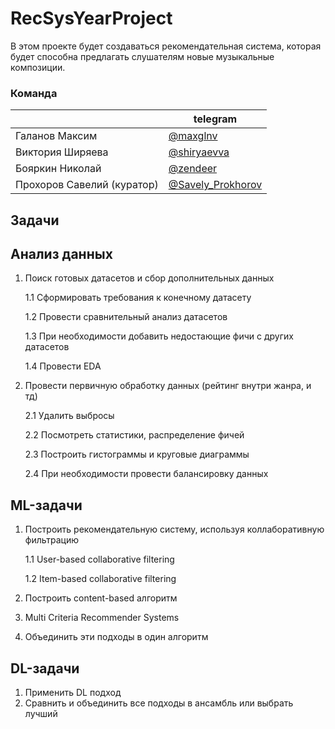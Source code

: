 # RecSysYearProject
В этом проекте будет создаваться рекомендательная система, которая будет способна предлагать слушателям новые музыкальные композиции.

### Команда
|| telegram |
| ------ | ------ |
| Галанов Максим | [@maxglnv](https://t.me/maxglnv) |
| Виктория Ширяева| [@shiryaevva](https://t.me/shiryaevva) |
| Бояркин Николай| [@zendeer](https://t.me/zendeer) |
| Прохоров Савелий (куратор)| [@Savely_Prokhorov](https://t.me/Savely_Prokhorov) |

## Задачи

## Анализ данных

1. Поиск готовых датасетов и сбор дополнительных данных
    
    1.1 Сформировать требования к конечному датасету
    
    1.2 Провести сравнительный анализ датасетов
    
    1.3 При необходимости добавить недостающие фичи с других датасетов
    
    1.4 Провести EDA
    
2. Провести первичную обработку данных (рейтинг внутри жанра, и тд)
    
    2.1 Удалить выбросы
    
    2.2 Посмотреть статистики, распределение фичей
    
    2.3 Построить гистограммы и круговые диаграммы
    
    2.4 При необходимости провести балансировку данных
    

    

## ML-задачи

1. Построить рекомендательную систему, используя коллаборативную фильтрацию
    
    1.1 User-based collaborative filtering 
    
    1.2 Item-based collaborative filtering
    
2. Построить content-based алгоритм
3. Multi Criteria Recommender Systems
4. Объединить эти подходы в один алгоритм

## DL-задачи

1. Применить DL подход
2. Сравнить и объединить все подходы в ансамбль или выбрать лучший
